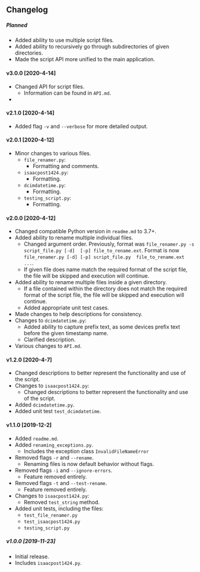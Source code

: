 ## Changelog

##### Planned

* Added ability to use multiple script files.
* Added ability to recursively go through subdirectories of given directories.
* Made the script API more unified to the main application.

#### v3.0.0 [2020-4-14]

* Changed API for script files.
    * Information can be found in `API.md`.
* 

#### v2.1.0 [2020-4-14]

* Added flag `-v` and `--verbose` for more detailed output.

#### v2.0.1 [2020-4-12]

* Minor changes to various files.
    * `file_renamer.py`:
        * Formatting and comments.
    * `isaacpost1424.py`:
        * Formatting.
    * `dcimdatetime.py`:
        * Formatting.
    * `testing_script.py`:
        * Formatting.

#### v2.0.0 [2020-4-12]

* Changed compatible Python version in `readme.md` to 3.7+.
* Added ability to rename multiple individual files.
    * Changed argument order. Previously, format was `file_renamer.py -s script_file.py [-d] 
    [-p] file_to_rename.ext`. Format is now `file_renamer.py [-d] [-p] script_file.py 
    file_to_rename.ext ...`.
    * If given file does name match the required format of the script file, the file will 
    be skipped and execution will continue.
* Added ability to rename multiple files inside a given directory.
    * If a file contained within the directory does not match the required format of the 
    script file, the file will be skipped and execution will continue.
    * Added appropriate unit test cases.
* Made changes to help descriptions for consistency.
* Changes to `dcimdatetime.py`:
    * Added ability to capture prefix text, as some devices prefix text before the given 
    timestamp name.
    * Clarified description.
* Various changes to `API.md`.

#### v1.2.0 [2020-4-7]

* Changed descriptions to better represent the functionality and use of the script.
* Changes to `isaacpost1424.py`:
    * Changed descriptions to better represent the functionality and use of the 
    script.
* Added `dcimdatetime.py`.
* Added unit test `test_dcimdatetime`.

#### v1.1.0 [2019-12-2]

* Added `readme.md`.
* Added `renaming_exceptions.py`.
    * Includes the exception class `InvalidFileNameError`
* Removed flags `-r` and `--rename`.
    * Renaming files is now default behavior without flags.
* Removed flags `-i` and `--ignore-errors`.
    * Feature removed entirely.
* Removed flags `-t` and `--test-rename`.
    * Feature removed entirely.
* Changes to `isaacpost1424.py`:
    * Removed `test_string` method.
* Added unit tests, including the files:
    * `test_file_renamer.py`
    * `test_isaacpost1424.py`
    * `testing_script.py`

##### v1.0.0 [2019-11-23]

- Initial release.
- Includes `isaacpost1424.py`.
